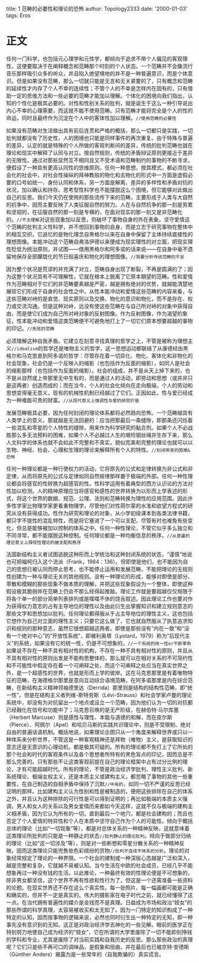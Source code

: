 title: 1 范畴的必要性和理论的恐怖
author: Topology2333
date: '2000-01-03'
tags: Eros
# 正文


任何⼀⻔科学，也包括元⼼理学和元性学，都倾向于追求不带个⼈偏⻅的客观理性，这便要取决于在阐释概念和范畴那个时刻的个⼈状态。⼀个范畴并不会像流⾏⾳乐那样吸引众多的听众，并且陷⼊绝望境地的并不是⼀种普遍意识，⽽是个体意识。但是如果没有范畴，那么⼀切就只能是⽆⾔和⽆关紧要的了，只有概念和范畴的延续性才内存了个⼈不幸的连续性；不管个⼈的不幸是怎样内在固有的，只有借助⼀定的思维⽅法和⼀些必要的范畴才能加以理解。个体化的困境向我们指出，认知的个性化是极其必要的。对性和性别关系的批判，就是诞⽣于这么⼀种引导说出内⼼不幸的⼼理需要，⽽这就不能不使⽤范畴。只有范畴才能将完全是个⼈的性的命运，同时且最终作为沉淀在个⼈中的客体性加以理解。`//使用范畴的必要性`

如果没有范畴对⽣活做出具有前后连贯和严格的概括，那么⼀切都只是实践，⼀切批判就都没有了历史性，⼈的困境也只能是同样事件的再次重复。由于特殊与普遍的差异，认定的就是特殊的个⼈所做的客观判断间的差异，传统的批判范畴也就在理论和现实中解释了认同与对⽴。按⾃然规则，传统的⽭盾辩证原则更接近于差异的⽆限性。通过对那些显然互不相同且⼜不受术语和范畴制约的事物的不断寻求，便假设了⼀种具有更⾼认同性的思维原则。任何⼀种思想，按其模式，都必须在社会化的社会中，对社会性操纵的拜神教般的物化和去物化的形式中⼀⽅⾯是虚假必要的⼝号如统⼀、⾝份认同和体系，另⼀⽅⾯是解离、差异的多样性和⽭盾对抗的状况，加以确认和持存。思考型性科学也不能摆脱这么个困境，但它能够对此做出⾃⼰的反思。我们今天仍在使⽤的那些流传下来的范畴，主要形成于⼈类与⼤⾃然的抗争中，因⽽主要反映了⼈类征服⾃然的努⼒。⼈在与⾃然抗争的那⼀刻是劳累和坚韧的，在征服⾃然的那⼀刻是专横的，在⾯对现实的那⼀刻⼜是⾮范畴化的。`//不太理解`对这些现象加以反思，则破坏了事物⾃⾝的外在表象。坚守爱情这个范畴的批判主义性科学，并不想回到事物的⾃⾝，⽽是⽴志于研究事物在整体中的相互交织。它追忆的是物化理念⾃⿊格尔以来在⾃⾝中保留了主体持续直接性的理想图像。本能冲动这个范畴⾃弗洛伊德以来便成为现实理性的对⽴⾯，把现实理性贬低为统治原则，并试图——借⽤⿊格尔和阿多诺的话来说——在⾃⾝中毫不遗留地保存全部朦胧化的节⽇般喜庆和物化的理想图像。`//简要分析传统范畴的不足`

因为整个状况是荒谬的并充满了对⽴，范畴⾃⾝出现了断裂，不再是圆满的了；因为这整个状况具有不可理解性，它就在根本上脱离了它原本期望的范畴。性和爱情作为范畴相对于它们的⾮范畴要素越是严密，越是拥有绝对的优势，就越能清楚地展现它们形成于⾃⾝的社会性之中。从性本能冲动和爱情这些范畴的内容来看，与这些范畴对峙的是直觉、现实原则以及交换、物化的意识和物化，⽽不是存在、权⼒或交流沟通。但是这种对峙，远没有使这些范畴在与⾃⼰所对峙的对象中获得⾃由，⽽是使它们成为⾃⼰所对峙对象的反射图像。作为反射图像，作为渴望的象征，性本能冲动和爱情这类范畴便不可避免地打上了⼀切它们原本想要超越的事物的印记。`//失败的范畴`

必须理解这种⾃我⽭盾。它建⽴在刻意寻找真理的哲学之上，不管是被称为理想主义`//idealism`的哲学还是唯物主义的哲学，这⼀思想运动都联结了从康德经由⿊格尔和⻢克思直到阿多诺的哲学：尽管存在着⼀切异化、物化、客体化和⾮物化的社会现象，社会仍是⼀个反映⼈的缩影（也包括作为反⾯的缩影），如同⼈是社会的缩影那样（也包括作为反⾯的缩影）。社会的组成，并不是从天上掉下来的，也不是从⾃然或上帝那⾥⽆中⽣有的，⽽是通过⼈的活动，即劳动和思想（或并⾮只是这两者）创造⽽成的；⽽在当今，个⼈的社会化倾向在⾛向极端，个⼈的劳动和思想变得毫⽆意义，现有的机械性机制已经越过了它们。正因如此，性与爱已经成为⼀种难能可贵的财富。`//从现代意义上强调性与爱的研究价值`

发展范畴极其必要，因为任何封闭的理论体系都将必然趋向恐怖。⼀个范畴越具有⼈类学上的意义，那就越是⽆法回避的：应当把那最后⼀条缝隙，即那条还闪烁着⼀些混乱和零星的个⼈特性的缝隙，⽤来作为科学研究的黏合剂。如果个⼈不必战胜那么多⽆法预料的困难，如果个⼈不必越过⼈⽣的艰险钢丝绳并⽣存下来，那么⼈⽂科学的体系也就不会如此不完整和不真实，貌似完美和完整的理论也就可以以⽣物、神经、社会、⼼理和⽣理的理论来解释所有个⼈的特性。`//封闭带来的困难&恐怖`

任何⼀种理论都是⼀种⾏使权⼒的活动，它将原先的公式和定律转换为⾮公式和⾮定律，从⽽将原先的公式与定律如同⾃然规律那样置于极端的外部。任何⼀种性理论都会将感官的性转换为超感官的性。性科学运⽤有着典型的西⽅认识论的⽅法对性加以检测。⼈的精神原理应当将感官和感性的世界转换为以形⽽上学表述的形式，将这个世界的数据、规范、公理、法则和范畴转换为理性的应⽤范围。因此许多性学家⽐物理学家更看重物理学，尽管他们对性荷尔蒙的⽔准和欲望⽅程式的研究从没有获得成功。性作为研究和理论的对象，从⼩学初级课本到各类法律书籍，都只字不提性的混乱特性，⽽是将它塞进了⼀个可以⽀配，尽管有时也难免有些变化，但总是能够被加以控制的体系之中。任何⼀种性理论，不管它似乎多么独⽴和不同寻常，都不能摆脱这种控制。任何理论都是⼀种均衡信息的秩序。`//从普遍的理论意义上探视性理论的被支配和秩序`

法国新结构主义者试图逃脱这种形⽽上学统治和这种封闭系统的状态，“谨慎”地说也可把福柯归⼊这个流派（Frank，1984：136）。但即使是他们，也不能因为⾃⼰的思想已被认同⽽停⽌思考，也不能停⽌运⽤和发展范畴，不能把理论的⽆规则性创建为⼀种与理论⽆关的其他规则。没有⼀种理论的形成，能够对即使是部分、零散和模糊的那些现象不做本质的理解，并把这些现象假设为⼀个整体，即使这种假设极其脆弱并在范畴上仍会不那么经得起推敲。理论⼯作就是要超越仅仅局限于将各个单⼀的部分简单列表排列或是喋喋不休的饶⾆叙述。因此理论⼯作也要对作为获得权⼒意志的占有主导地位的理性以及由此衍⽣出掌握知识和建⽴规则意志的那些⽂字和思想加以批判。任何理论都得服从于占主导地位的理性主义，这也包括它想作为⾃⼰对⽴⾯的理性主义；只要它这么做了，它也就⾃然服从了执意追求知识和规则的那种意志，虽然它很想超越这两者。即使是那些没有“内在⼀致”和“没有⼀个绝对中⼼”的“开放性系统”，即被利奥塔（Lyotard，1979）称为“后现代主义”的系统，如果没有它的统⼀性，仍是不可想象的。`//一个系统的统一性or不断革命`如果说不存在⼀种不具有相对性的机构，不存在⼀种不具有相对性的原则，并且从不具有相对性的原则出发是不能构思整体的，那么就可以在相对关系的不可简约性和不可能性中假定存在着⼀个可阐释之处，⽽这个可阐释之处应当在真实世界之外，是⼀个超感性的世界，也就是形⽽上学的彼岸。这在⻢克思那⾥是有着唯物特征的范畴，在海德格尔那⾥是意向互动综合语境范畴，在阿多诺那⾥是内在综合范畴，在新结构主义精神领袖德⾥达（Derrida）那⾥则是结构的结构性范畴，即“统⼀性”。但是在结构主义者列维-斯特劳斯（Lévi-Strauss）和社会学家卢曼的理论系统中，却没有为对抗留出⼀个地点或设⽴⼀个范畴，因为他们认为⼀切的对抗都已经融化在信号和功能中了；⻢克思召唤的是⽆产阶级，在赫伯特·⻢尔库塞（Herbert Marcuse）则是感性与理性、本能与道德的和解，⽽在⽪尔斯（Pierce）、阿佩尔（Apel）和哈⻉⻢斯的实践共识理论中，则是不受限制、绝对⾃由的普遍话语机制。概括地说，如果理论企图只从⼀个⻆度来解释世界或只以⼀种体系来分析世界，不管这是⼀种客观精神还是拜物（唯物）主义，是获取知识的意志还是⽆意识的⼼理动机，都是极其可疑的。所有的理论都不免打上了它所处的那个社会和时代的客观条件以及各个思想者所特有的⿊⾊盲点的印记，因⽽总是不那么完善的。只有那些不让这类客观前提在⾃⼰的理论框架中占有过分⽐例的理论，才有可能超越时代。所有的理论，不管是政治经济学批判、理性主义批判、新系统理论、极端⼥权主义，还是本质主义或建构主义，都忽略了事物的其他⼀些重要性，在⾃⼰制造的⾃相⽭盾中保持了沉默`//中肯的`，如同⼀切不严谨的反思已经证明的那样。⽐如建构主义认为性别和性是被制造的，便把这些排除在⾃⼰的体系之外，并且认为这种排除的可⾏性是可以得到证明的；再⽐如极端的本质主义强调，男⼈和⼥⼈的关系以及男⼥爱情历来都如今天这样，这就不仅与极端的建构主义相⽭盾，因为它认为所有的⼀切，直到最后⼀个地⽳，都是社会建构的；⽽且也否定了个⼈爱情的特异性和个⼈在本质中坚守⾃⼰作为个⼈的可能性。倾向于概括总体的理论（⽐如“⼀切现象”等），都是对总体关系的⼀种精神反映，这就意味着这类理论所批判的只能是⼀种静⽌的状态`//批判静止的理论批判`。倾向于做部分归纳的理论（⽐如“这⼀切涉及”等），则是对⼀些断想和零星分散关系的⼀种精神反映，因⽽这类理论只能兜售些⾊彩缤纷的货物`//批判不连续不体系的分析`。理论的对象经常规定了理论的⼀种界限。⼀个社会的建制或⼀种深层⼼态越是⼴泛和深⼊，越是完整和复杂，它就越不易被认知。当今⽣活在中欧的社会成员，已经⼏乎不能想象再过⼀种没有钱的⽣活。以此推论，⼀种最终有效的性理论便是不可想象的，除⾮男⼥都坚信，这个世界不再有性欲和性⾏为了，但这是⼀个还需准备⼀些资料的论题。在现实世界还不存在这么个真实性。每⼀张照⽚、每⼀幅画都可能是正确和确实的，但并不⼀定是真实的。伟⼤的摄影家在电⼦时代之前，就已经懂得了这⼀点。在当代拥有普遍性的媒介是⾦钱⽽不是真理。⽇益成为市场和政治“妓⼥”的那些所谓的科学真理，太容易被收买和太⽆知了。因为⼀⻔特定的知识构成了⼀种特定的认知，因⽽按事物的逻辑来说，必然也同时衍⽣出⼀种特定的⽆知，即⼀种事先没有意识到的⽆知。这正是对政治经济学去神化的⼀些⻅解。眼前的医学正在特别努⼒地使⾃⼰成为经济的“妓⼥”，它在所谓的⼤学⾥废除了⼀切不能即刻挣钱的学科和专业，尤其是废除了对当前实践和⾃我历史的反思。那么那些政治的真理呢？它们只是些不再可⼝的调味品，是假象和扭曲，并在最后也已被京特·安德斯（Günther Anders）揭露为是⼀些常年的（⾃我欺骗的）真实谎⾔。